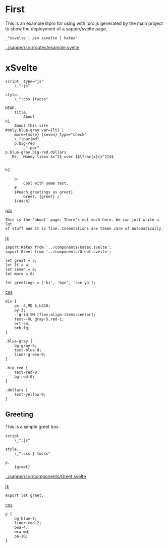 # First

This is an example litpro for using with lprc.js generated by the main project
to show the deployment of a sapper/svelte page. 

    _"xsvelte | psv xsvelte | katex"

[../sapper/src/routes/example.svelte](# "save: ")

# xSvelte

    script. type="js"
        \_":js"

    style.
        \_":css |twcss"

    HEAD.
        title.
            About
    h1.
        About this site
    #only.blue-gray var={lt} |
        more={more} {seven} type="check"
        \_":par|md"
        p.big-red
            _":par"
    p.blue-gray.big-red.dollars
       Mr.. Money likes $x^2$ over $$\frac{x}{x^2}$$ 


    h2.

        p.
            Cool with some text. 
        #
        {#each greetings as greet}
            Greet. {greet} /
        {/each}

    


[par]()

    This is the 'about' page. There's not much here. We can just write a lot
    of stuff and it is fine. Indentations are taken care of automatically. 

[js]()

    import Katex from '../components/Katex.svelte';
    import Greet from '../components/Greet.svelte';

    let great = 3;
    let lt = 4;
    let seven = 8;
    let more = 0;

    let greetings = ['hi', 'bye', 'see ya'];
    
[css]() 
    
    div {
        px--4,MD 6,LG10;
        py-3;
        --grid,SM [flex;align-items:center];
        text--XL gray-5,red-1;
        brt-sm;
        brb-lg;
    }

    .blue-gray {
        bg-gray-5;
        text-blue-8;
        liner-green-9;
    }

    .big-red {
        text-red-9;
        bg-red-0;
    }

    .dollars {
        text-yellow-9;
    }

## Greeting

This is a simple greet box. 


    script.
        \_":js"

    style.
        \_":css | twcss"

    p.
        {greet}

[../sapper/src/components/Greet.svelte](# "save: | psv greeting")


[js]()

    export let greet;


[css]()

    p {
        bg-blue-7;
        liner-red-2;
        bwa-4;
        bra-md;
        pa-10;
    }
